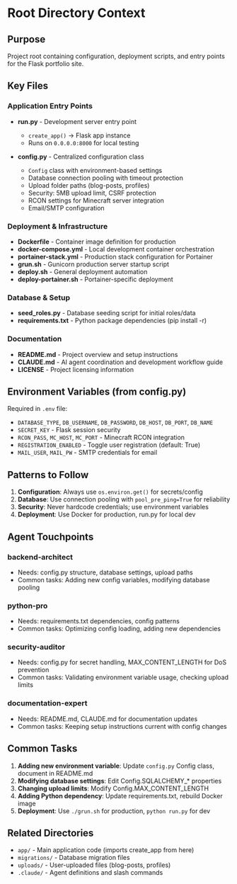 # Root Directory Context

## Purpose
Project root containing configuration, deployment scripts, and entry points for the Flask portfolio site.

## Key Files

### Application Entry Points
- **run.py** - Development server entry point
  - `create_app()` → Flask app instance
  - Runs on `0.0.0.0:8000` for local testing

- **config.py** - Centralized configuration class
  - `Config` class with environment-based settings
  - Database connection pooling with timeout protection
  - Upload folder paths (blog-posts, profiles)
  - Security: 5MB upload limit, CSRF protection
  - RCON settings for Minecraft server integration
  - Email/SMTP configuration

### Deployment & Infrastructure
- **Dockerfile** - Container image definition for production
- **docker-compose.yml** - Local development container orchestration
- **portainer-stack.yml** - Production stack configuration for Portainer
- **grun.sh** - Gunicorn production server startup script
- **deploy.sh** - General deployment automation
- **deploy-portainer.sh** - Portainer-specific deployment

### Database & Setup
- **seed_roles.py** - Database seeding script for initial roles/data
- **requirements.txt** - Python package dependencies (pip install -r)

### Documentation
- **README.md** - Project overview and setup instructions
- **CLAUDE.md** - AI agent coordination and development workflow guide
- **LICENSE** - Project licensing information

## Environment Variables (from config.py)
Required in `.env` file:
- `DATABASE_TYPE`, `DB_USERNAME`, `DB_PASSWORD`, `DB_HOST`, `DB_PORT`, `DB_NAME`
- `SECRET_KEY` - Flask session security
- `RCON_PASS`, `MC_HOST`, `MC_PORT` - Minecraft RCON integration
- `REGISTRATION_ENABLED` - Toggle user registration (default: True)
- `MAIL_USER`, `MAIL_PW` - SMTP credentials for email

## Patterns to Follow
1. **Configuration**: Always use `os.environ.get()` for secrets/config
2. **Database**: Use connection pooling with `pool_pre_ping=True` for reliability
3. **Security**: Never hardcode credentials; use environment variables
4. **Deployment**: Use Docker for production, run.py for local dev

## Agent Touchpoints

### backend-architect
- Needs: config.py structure, database settings, upload paths
- Common tasks: Adding new config variables, modifying database pooling

### python-pro
- Needs: requirements.txt dependencies, config patterns
- Common tasks: Optimizing config loading, adding new dependencies

### security-auditor
- Needs: config.py for secret handling, MAX_CONTENT_LENGTH for DoS prevention
- Common tasks: Validating environment variable usage, checking upload limits

### documentation-expert
- Needs: README.md, CLAUDE.md for documentation updates
- Common tasks: Keeping setup instructions current with config changes

## Common Tasks
1. **Adding new environment variable**: Update `config.py` Config class, document in README.md
2. **Modifying database settings**: Edit Config.SQLALCHEMY_* properties
3. **Changing upload limits**: Modify Config.MAX_CONTENT_LENGTH
4. **Adding Python dependency**: Update requirements.txt, rebuild Docker image
5. **Deployment**: Use `./grun.sh` for production, `python run.py` for dev

## Related Directories
- `app/` - Main application code (imports create_app from here)
- `migrations/` - Database migration files
- `uploads/` - User-uploaded files (blog-posts, profiles)
- `.claude/` - Agent definitions and slash commands
